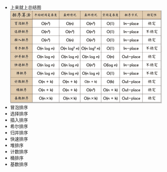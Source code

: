 - 上来就上总结图
  ![排序算法总结图.png](../assets/排序算法总结图_1654564811436_0.png)
- 冒泡排序
- 选择排序
- 插入排序
- 希尔排序
- 归并排序
- 快速排序
- 堆排序
- 计数排序
- 桶排序
- 基数排序
